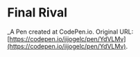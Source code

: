 # Final Rival
 _A Pen created at CodePen.io. Original URL: [https://codepen.io/iijogelc/pen/YdVLMv](https://codepen.io/iijogelc/pen/YdVLMv).

 